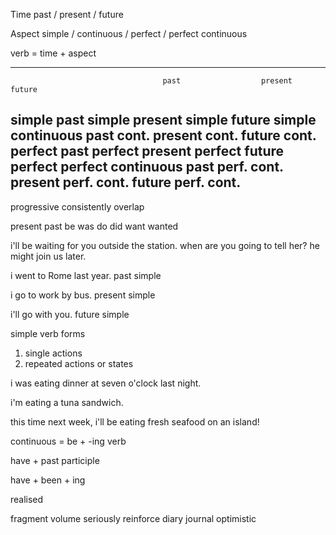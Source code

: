 Time
past / present / future

Aspect
simple / continuous / perfect / perfect continuous
 
verb = time + aspect
                          
---------------------------------------------------------------------------------------------------
                                      past                  present                     future
simple                      past simple        present simple          future simple
continuous               past cont.           present cont.            future cont.
perfect                     past perfect        present perfect         future perfect
perfect continuous   past perf. cont.  present perf. cont.    future perf. cont.
---------------------------------------------------------------------------------------------------


progressive
consistently
overlap


present     past
be             was
do             did
want          wanted




i'll be waiting for you outside the station.
when are you going to tell her?
he might join us later.


i went to Rome last year.
past simple

i go to work by bus.
present simple

i'll go with you.
future simple



simple verb forms
1. single actions
2. repeated actions or states




i was eating dinner at seven o'clock last night.

i'm eating a tuna sandwich.

this time next week, i'll be eating fresh seafood on an island!

continuous = be + -ing verb





have + past participle






have + been + ing



realised







fragment
volume
seriously
reinforce
diary
journal
optimistic

